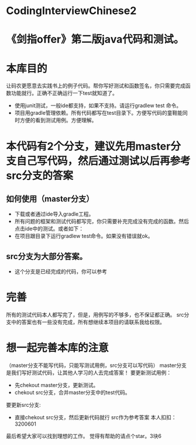 # CodingInterviewChinese2
# 《剑指offer》第二版java代码和测试。
# 本库目的
让码农更愿意去实践书上的例子代码。帮你写好测试和函数签名，你只需要完成函数功能就行。正确不正确运行一下test就知道了。
* 使用junit测试，一般ide都支持，如果不支持。请运行gradlew test 命令。
* 项目用gradle管理依赖。所有代码都写在test目录下。方便写代码的童鞋能同时方便的看到测试用例。方便理解。
# 本代码有2个分支，建议先用master分支自己写代码，然后通过测试以后再参考src分支的答案
## 如何使用（master分支）
* 下载或者通过ide导入gradle工程。
* 所有问题的框架和测试代码都写完，你只需要补充完成没有完成的函数。然后点击ide中的测试。或者如下：
* 在项目跟目录下运行gradlew test命令。如果没有错误就ok。
## src分支为大部分答案。
* 这个分支是已经完成的代码，你可以参考
# 完善
所有的测试代码本人都写完了，但是，用例写的不够多，也不保证都正确。
src分支中的答案也有一些没有完成，所有想继续本项目的请联系我给权限。
# 想一起完善本库的注意
（master分支不能写代码，只能写测试用例，src分支可以写代码）
master分支是我们写好测试代码，让其他人学习的人去完成答案！
要更新测试用例：
* 先chekout master分支，更新测试。
* chekout src分支，合并master分支中的test代码。


要更新src分支:
* 直接chekout src分支，然后更新代码就行
src作为参考答案
本人扣扣：3200601


最后希望大家可以找到理想的工作。
觉得有帮助的请点个star。3块6
